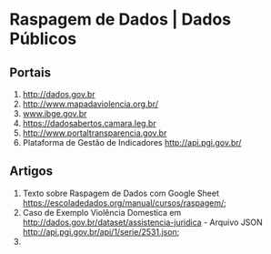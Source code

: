 Raspagem de Dados | Dados Públicos
===================================

Portais
-----------------

1. http://dados.gov.br
2. http://www.mapadaviolencia.org.br/
3. www.ibge.gov.br
4. https://dadosabertos.camara.leg.br
5. http://www.portaltransparencia.gov.br
6. Plataforma de Gestão de Indicadores http://api.pgi.gov.br/

Artigos
-----------

1. Texto sobre Raspagem de Dados com Google Sheet https://escoladedados.org/manual/cursos/raspagem/;
2. Caso de Exemplo Violência Domestica em http://dados.gov.br/dataset/assistencia-juridica - Arquivo JSON http://api.pgi.gov.br/api/1/serie/2531.json;
3. 
